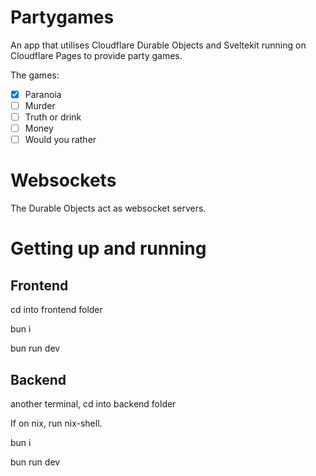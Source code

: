 # Partygames

An app that utilises Cloudflare Durable Objects and Sveltekit running on Cloudflare Pages to provide party games. 

The games:
- [x] Paranoia
- [ ] Murder
- [ ] Truth or drink
- [ ] Money 
- [ ] Would you rather

# Websockets
The Durable Objects act as websocket servers. 

# Getting up and running

## Frontend

cd into frontend folder

bun i

bun run dev

## Backend

another terminal, cd into backend folder

If on nix, run nix-shell.

bun i

bun run dev


